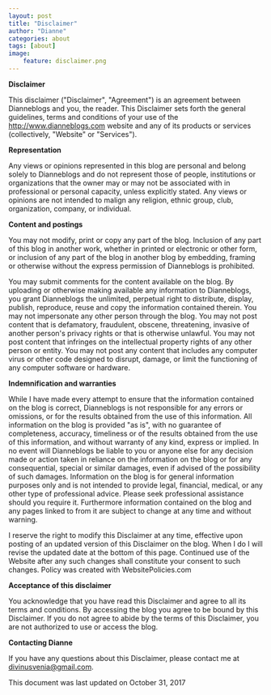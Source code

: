 ```yaml
---
layout: post
title: "Disclaimer"
author: "Dianne"
categories: about
tags: [about]
image:
    feature: disclaimer.png
---
```

**Disclaimer**

This disclaimer ("Disclaimer", "Agreement") is an agreement between Dianneblogs and you, the reader. This Disclaimer sets forth the general guidelines, terms and conditions of your use of the http://www.dianneblogs.com website and any of its products or services (collectively, "Website" or "Services").

**Representation**

Any views or opinions represented in this blog are personal and belong solely to Dianneblogs and do not represent those of people, institutions or organizations that the owner may or may not be associated with in professional or personal capacity, unless explicitly stated. Any views or opinions are not intended to malign any religion, ethnic group, club, organization, company, or individual.

**Content and postings**

You may not modify, print or copy any part of the blog. Inclusion of any part of this blog in another work, whether in printed or electronic or other form, or inclusion of any part of the blog in another blog by embedding, framing or otherwise without the express permission of Dianneblogs is prohibited.

You may submit comments for the content available on the blog. By uploading or otherwise making available any information to Dianneblogs, you grant Dianneblogs the unlimited, perpetual right to distribute, display, publish, reproduce, reuse and copy the information contained therein. You may not impersonate any other person through the blog. You may not post content that is defamatory, fraudulent, obscene, threatening, invasive of another person's privacy rights or that is otherwise unlawful. You may not post content that infringes on the intellectual property rights of any other person or entity. You may not post any content that includes any computer virus or other code designed to disrupt, damage, or limit the functioning of any computer software or hardware.

**Indemnification and warranties**

While I have made every attempt to ensure that the information contained on the blog is correct, Dianneblogs is not responsible for any errors or omissions, or for the results obtained from the use of this information. All information on the blog is provided "as is", with no guarantee of completeness, accuracy, timeliness or of the results obtained from the use of this information, and without warranty of any kind, express or implied. In no event will Dianneblogs be liable to you or anyone else for any decision made or action taken in reliance on the information on the blog or for any consequential, special or similar damages, even if advised of the possibility of such damages. Information on the blog is for general information purposes only and is not intended to provide legal, financial, medical, or any other type of professional advice. Please seek professional assistance should you require it. Furthermore information contained on the blog and any pages linked to from it are subject to change at any time and without warning.

I reserve the right to modify this Disclaimer at any time, effective upon posting of an updated version of this Disclaimer on the blog. When I do I will revise the updated date at the bottom of this page. Continued use of the Website after any such changes shall constitute your consent to such changes. Policy was created with WebsitePolicies.com

**Acceptance of this disclaimer**

You acknowledge that you have read this Disclaimer and agree to all its terms and conditions. By accessing the blog you agree to be bound by this Disclaimer. If you do not agree to abide by the terms of this Disclaimer, you are not authorized to use or access the blog.

**Contacting Dianne**

If you have any questions about this Disclaimer, please contact me at divinusvenia@gmail.com.

This document was last updated on October 31, 2017

